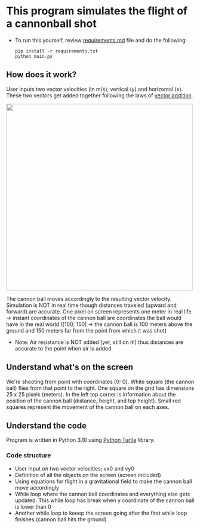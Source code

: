 # This program simulates the flight of a cannonball shot

+ To run this yourself, review <a href="https://github.com/scraptechguy/CanonShot/blob/main/requirements.md" target="_blank">requirements.md</a> file and do the following: 

      pip install -r requirements.txt
      python main.py

## How does it work?

User inputs two vector velocities (in m/s), vertical (y) and horizontal (x). These two vectors get added together following the laws of <a href="https://www.physicsclassroom.com/Class/vectors/U3L1b.cfm" target="_blank">vector addition</a>. 



<img src="https://user-images.githubusercontent.com/75474651/139541508-45e718ff-3df5-4c71-a7cb-4b730dd8ec7d.jpg" width="500">



The cannon ball moves accordingly to the resulting vector velocity. Simulation is NOT in real time though distances traveled (upward and forward) are accurate. One pixel on screen represents one meter in real life -> instant coordinates of the cannon ball are coordinates the ball would have in the real world ([100; 150] -> the cannon ball is 100 meters above the ground and 150 meters far from the point from which it was shot)

+ Note: Air resistance is NOT added (yet, still on it!) thus distances are accurate to the point when air is added 


## Understand what's on the screen

We're shooting from point with coordinates [0: 0]. White square (the cannon ball) flies from that point to the right. One square on the grid has dimensions 25 x 25 pixels (meters). In the left top corner is information about the position of the cannon ball (distance, height, and top height). Small red squares represent the movement of the cannon ball on each axes. 


## Understand the code

Program is written in Python 3.10 using <a href="https://pypi.org/project/PythonTurtle/" target="_blank">Python Turtle</a> library. 

### Code structure

+ User input on two vector velocities; vx0 and vy0
+ Definition of all the objects on the screen (screen included)
+ Using equations for flight in a gravitational field to make the cannon ball move accordingly 
+ While loop where the cannon ball coordinates and everything else gets updated. This while loop has break when y coordinate of the cannon ball is lower than 0
+ Another while loop to keeep the screen going after the first while loop finishes (cannon ball hits the ground) 
